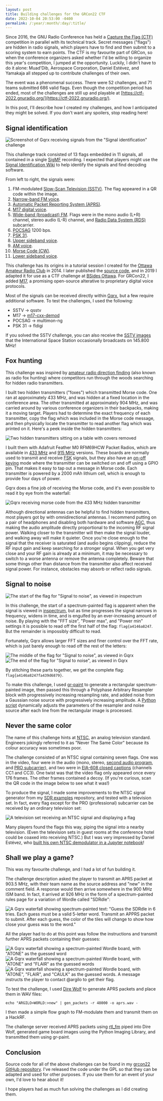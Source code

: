 ```yaml
---
layout: post
title: Building challenges for the GRCon22 CTF
date: 2022-10-04 20:53:00 -0400
permalink: /:year/:month/:day/:title/
---
```

Since 2016, the GNU Radio Conference has held a [Capture the Flag (CTF)](https://en.wikipedia.org/wiki/Capture_the_flag_(cybersecurity)) competition in parallel with its technical track. Secret messages ("flags") are hidden in radio signals, which players have to find and then submit to a scoring system to earn points. The CTF is my favourite part of GRCon, so when the conference organizers asked whether I'd be willing to organize this year's competition, I jumped at the opportunity. Luckily, I didn't have to do it alone: Muad'Dib, Aerospace Corporation, Daniel Estévez, and Yamakaja all stepped up to contribute challenges of their own.

The event was a phenomenal success. There were 52 challenges, and 71 teams submitted 686 valid flags. Even though the competition period has ended, most of the challenges are still up and playable at [https://ctf-2022.gnuradio.org/](https://ctf-2022.gnuradio.org/).

In this post, I'll describe how I created my challenges, and how I anticipated they might be solved. If you don't want any spoilers, stop reading here!

Signal identification
---------------------

![Screenshot of Gqrx receiving signals from the "Signal identification" challenge](/images/signal-identification.png)

This challenge track consisted of 13 flags embedded in 11 signals, all contained in a single [SigMF](https://github.com/gnuradio/SigMF) recording. I expected that players might use the [Signal Identification Wiki](https://www.sigidwiki.com/wiki/Signal_Identification_Guide) to help identify the signals and find decoding software.

From left to right, the signals were:

1. FM-modulated [Slow-Scan Television (SSTV)](https://www.sigidwiki.com/wiki/Slow-Scan_Television_(SSTV)). The flag appeared in a QR code within the image.
1. [Narrow-band FM voice](https://www.sigidwiki.com/wiki/NFM_Voice).
1. [Automatic Packet Reporting System (APRS)](https://www.sigidwiki.com/wiki/APRS).
1. [M17 digital voice](https://m17project.org/).
1. [Wide-band (broadcast) FM](https://www.sigidwiki.com/wiki/FM_Broadcast_Radio). Flags were in the mono audio (L+R) channel, stereo audio (L-R) channel, and [Radio Data System (RDS)](https://www.sigidwiki.com/wiki/Radio_Data_System_(RDS)) subcarrier.
1. [POCSAG](https://www.sigidwiki.com/wiki/POCSAG) 1200 bps.
1. [PSK 31](https://www.sigidwiki.com/wiki/Phase_Shift_Keying_(PSK)).
1. [Upper sideband voice](https://www.sigidwiki.com/wiki/Single_Sideband_Voice).
1. [AM voice](https://www.sigidwiki.com/wiki/Amplitude_Modulation_(AM)).
1. [Morse Code (CW)](https://www.sigidwiki.com/wiki/Morse_Code_(CW)).
1. [Lower sideband voice](https://www.sigidwiki.com/wiki/Single_Sideband_Voice).

This challenge has its origins in a tutorial session I created for the [Ottawa Amateur Radio Club](https://oarc.net/) in 2014. I later published the [source code](https://github.com/argilo/sdr-examples#multi_txgrc--multi_txpy), and in 2019 I adapted it for use as a CTF challenge at [BSides Ottawa](https://bsidesottawa.ca/). For GRCon22, I added [M17](https://m17project.org/), a promising open-source alterative to proprietary digital voice protocols.

Most of the signals can be received directly within [Gqrx](https://github.com/gqrx-sdr/gqrx), but a few require additional software. To test the challenges, I used the following:

* SSTV → qsstv
* M17 → [m17-cxx-demod](https://github.com/mobilinkd/m17-cxx-demod)
* POCSAG → multimon-ng
* PSK 31 → fldigi

If you solved the SSTV challenge, you can also receive the [SSTV images](http://ariss-sstv.blogspot.com/) that the International Space Station occasionally broadcasts on 145.800 MHz!

Fox hunting
-----------

This challenge was inspired by [amateur radio direction finding](https://en.wikipedia.org/wiki/Amateur_radio_direction_finding) (also known as radio fox hunting) where competitors run through the woods searching for hidden radio transmitters.

I built two hidden transmitters ("foxes") which transmitted Morse code. One ran at approximately 433 MHz, and was hidden at a fixed location in the conference area. The other transmitted at approximately 904 MHz, and was carried around by various conference organizers in their backpacks, making it a moving target. Players had to determine the exact frequency of each transmitter, copy the flag which was included in the Morse code message, and then physically locate the transmitter to read another flag which was printed on it. Here's a peek inside the hidden transmitters:

![Two hidden transmitters sitting on a table with covers removed](/images/grcon22-foxes.jpg)

I built them with Adafruit Feather M0 RFM69HCW Packet Radios, which are available in [433 MHz](https://www.adafruit.com/product/3177) and [915 MHz](https://www.adafruit.com/product/3176) versions. These boards are normally used to transmit and receive [FSK](https://en.wikipedia.org/wiki/Frequency-shift_keying) signals, but they also have an [on-off keying](https://en.wikipedia.org/wiki/On%E2%80%93off_keying) mode where the transmitter can be switched on and off using a GPIO pin. That makes it easy to tap out a message in Morse code. Each transmitter is powered by a 2000 mAh lithium cell, which is enough to provide four days of power.

Gqrx does a fine job of receiving the Morse code, and it's even possible to read it by eye from the waterfall:

![Gqrx receiving morse code from the 433 MHz hidden transmitter](/images/grcon22-fox-1.png)

Although directional antennas can be helpful to find hidden transmitters, most players got by with omnidirectional antennas. I recommend putting on a pair of headphones and disabling both hardware and software [AGC](https://en.wikipedia.org/wiki/Automatic_gain_control), thus making the audio amplitude directly proportional to the incoming RF signal power. Walking closer to the transmitter will then make the signal louder, and walking away will make it quieter. Once you're close enough to the signal that the receiver is saturated (and audio begins clipping), reduce the RF input gain and keep searching for a stronger signal. When you get very close and your RF gain is already at a minimum, it may be necessary to switch to a worse antenna or remove the antenna completely. Beware that some things other than distance from the transmitter also affect received signal power. For instance, obstacles may absorb or reflect radio signals.

Signal to noise
---------------

![The start of the flag for "Signal to noise", as viewed in inspectrum](/images/signal-to-noise-1.png)

In this challenge, the start of a spectrum-painted flag is apparent when the signal is viewed in [inspectrum](https://github.com/miek/inspectrum), but as time progresses the signal narrows in frequency, widens in time, and is engulfed by an ever-increasing amount of noise. By playing with the "FFT size", "Power max", and "Power min" settings it is possible to read off the first half of the flag: `flag{a4146a8247`. But the remainder is impossibly difficult to read.

Fortunately, Gqrx allows larger FFT sizes and finer control over the FFT rate, which is just barely enough to read off the rest of the letters:

![The middle of the flag for "Signal to noise", as viewed in Gqrx](/images/signal-to-noise-2.png)
![The end of the flag for "Signal to noise", as viewed in Gqrx](/images/signal-to-noise-3.png)

By stitching these parts together, we get the complete flag: `flag{a4146a8247fa439d6879}`.

To make this challenge, I used [gr-paint](https://github.com/drmpeg/gr-paint) to generate a rectangular spectrum-painted image, then passed this through a Polyphase Arbitrary Resampler block with progressively increasing resampling rate, and added noise from a Gaussian noise source with progressively increasing amplitude. A [Python script](https://github.com/argilo/grcon22/blob/f319bafc59dd6efaa8842ee90b9759026078ca9c/signal_to_noise/paint_tx_tri.py#L135-L146) dynamically adjusts the parameters of the resampler and noise source after each line from the rectangular image is processed.

Never the same color
--------------------

The name of this challenge hints at [NTSC](https://en.wikipedia.org/wiki/NTSC), an analog television standard. Engineers jokingly referred to it as "Never The Same Color" because its colour accuracy was sometimes poor.

The challenge consisted of an NTSC signal containing seven flags. One was in the video, four were in the audio (mono, stereo, [second audio program](https://en.wikipedia.org/wiki/Second_audio_program), and [PRO subcarrier](https://en.wikipedia.org/wiki/Second_audio_program#Frequencies)), and two were in [EIA-608 closed captions](https://en.wikipedia.org/wiki/EIA-608) (channels CC1 and CC3). One twist was that the video flag only appeared once every 176 frames. The other frames contained a decoy. (If you're curious, scan the QR code in the image below to see what it was!)

To produce the signal, I made some improvements to the NTSC signal generator from my [SDR examples](https://github.com/argilo/sdr-examples) repository, and tested with a television set. In fact, every flag except for the PRO (professional) subcarrier can be received by an ordinary television set:

![A television set receiving an NTSC signal and displaying a flag](/images/grcon22-ntsc-flags.jpg)

Many players found the flags this way, piping the signal into a nearby television. (Even the television sets in guest rooms at the conference hotel could be coaxed into receiving NTSC.) But I was very impressed by Daniel Estévez, who [built his own NTSC demodulator in a Jupyter notebook](https://destevez.net/2022/10/grcon22-capture-the-flag/)!

Shall we play a game?
---------------------

This was my favourite challenge, and I had a lot of fun building it.

The challenge description asked the player to transmit an APRS packet at 903.5 MHz, with their team name as the source address and "new" in the comment field. A response would then arrive somewhere in the 900 MHz ISM band. In fact, it arrived at 926 MHz in the form of a spectrum-painted rules page for a variation of Wordle called "SDRdle":

![A Gqrx waterfall showing spectrum-painted text: "Guess the SDRdle in 6 tries. Each guess must be a valid 5-letter word. Transmit an APPRS packet to submit. After each guess, the color of the tiles will change to show how close your guess was to the word."](/images/sdrdle-1.png)

All the player had to do at this point was follow the instructions and transmit further APRS packets containing their guesses:

![A Gqrx waterfall showing a spectrum-painted Wordle board, with "ATONE" as the guessed word](/images/sdrdle-2.png)
![A Gqrx waterfall showing a spectrum-painted Wordle board, with "ATONE" and "FLAIR" as the guessed words](/images/sdrdle-3.png)
![A Gqrx waterfall showing a spectrum-painted Wordle board, with "ATONE", "FLAIR", and "CAULK" as the guessed words. A message instructs the player to contact @argilo to get their flag.](/images/sdrdle-4.png)

To test the challenge, I used [Dire Wolf](https://github.com/wb2osz/direwolf) to generate APRS packets and place them in WAV files:

```
echo "ARGILO>WORLD:>new" | gen_packets -r 48000 -o aprs.wav -
```

I then made a simple flow graph to FM-modulate them and transmit them on a HackRF.

The challenge server received APRS packets using [rtl_fm](http://kmkeen.com/rtl-demod-guide/) piped into Dire Wolf, generated game board images using the Python Imaging Library, and transmitted them using gr-paint.

Conclusion
----------

Source code for all of the above challenges can be found in my [grcon22 GitHub repository](https://github.com/argilo/grcon22). I've released the code under the GPL so that they can be adapted and used for other purposes. If you use them for an event of your own, I'd love to hear about it!

I hope players had as much fun solving the challenges as I did creating them.
